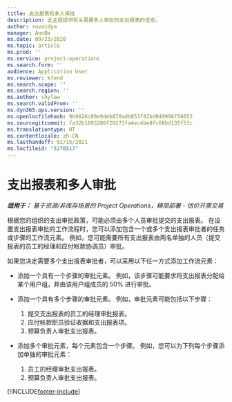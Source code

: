 ```yaml
---
title: 支出报表和多人审批
description: 此主题提供有关需要多人审批的支出报表的信息。
author: suvaidya
manager: AnnBe
ms.date: 09/23/2020
ms.topic: article
ms.prod: ''
ms.service: project-operations
ms.search.form: ''
audience: Application User
ms.reviewer: kfend
ms.search.scope: ''
ms.search.region: ''
ms.author: shylaw
ms.search.validFrom: ''
ms.dyn365.ops.version: ''
ms.openlocfilehash: 9b9826c89e9deb870adb053f82bd049906f56052
ms.sourcegitcommit: fa32b1893286f20271fa4ec4be8fc68bd135f53c
ms.translationtype: HT
ms.contentlocale: zh-CN
ms.lasthandoff: 02/15/2021
ms.locfileid: "5276517"
---
```

# <a name="expense-reports-and-multiple-approvers"></a>支出报表和多人审批

_**适用于：** 基于资源/非库存场景的 Project Operations，精简部署 - 估价开票交易_

根据您的组织的支出审批政策，可能必须由多个人员审批提交的支出报表。 在设置支出报表审批的工作流程时，您可以添加包含一个或多个支出报表审批者的任务或步骤的工作流元素。 例如，您可能需要所有支出报表由两名单独的人员（提交报表的员工的经理和应付帐款协调员）审批。

如果您决定需要多个支出报表审批者，可以采用以下任一方式添加工作流元素：

- 添加一个具有一个步骤的审批元素。 例如，该步骤可能要求将支出报表分配给某个用户组，并由该用户组成员的 50% 进行审批。
- 添加一个具有多个步骤的审批元素。 例如，审批元素可能包括以下步骤：

    1. 提交支出报表的员工的经理审批报表。
    2. 应付帐款职员验证收据和支出报表项。
    3. 预算负责人审批支出报表。

- 添加多个审批元素，每个元素包含一个步骤。 例如，您可以为下列每个步骤添加单独的审批元素：

    1. 员工的经理审批支出报表。
    2. 预算负责人审批支出报表。


[!INCLUDE[footer-include](../includes/footer-banner.md)]